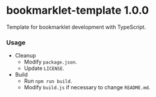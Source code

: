 # bookmarklet-template 1.0.0

Template for bookmarklet development with TypeScript.

### Usage

- Cleanup
    - Modify `package.json`.
    - Update `LICENSE`.
- Build
    - Run `npm run build`.
    - Modify `build.js` if necessary to change `README.md`.
